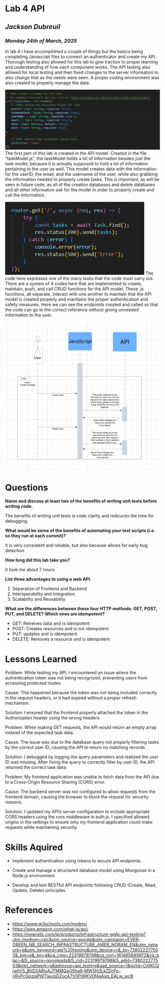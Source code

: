 # **Lab 4 API**
## *Jackson Dubreuil*
### *Monday 24th of March, 2025*

In lab 4 I have accomplished a couple of things but the basics being completing Javascript files to connect an authenticator and create my API.  Thorough testing also allowed for this lab to give traction to proper learning and understanding of how each component works.  The API testing also allowed for local testing and then fixed changes to the server information to also change that as the needs were seen.  A proper coding environment was also created to properly manage the data.

![TaskModel](taskmodel.png)
The first part of this lab is created in the API model.  Created in the file “taskModel.js”, the taskModel holds a lot of information besides just the task model, because it is actually supposed to hold a lot of information pertaining to the user as well.  This model creates data with the information for the userID, the email, and the username of the user, while also grabbing the information needed to properly create tasks.  This is important, as will be seen in future code, as all of the creation databases and delete databases and all other information ask for the model in order to properly create and call the information.

![Functions](function.png)
The code here expresses one of the many tasks that the code must carry out.  There are a system of 4 codes here that are implemented to create, maintain, push, and call CRUD functions for the API model.  These .js functions, all separate, interact with one another to maintain that the API model is created properly and maintains the proper authentication and safety measures.  Here we can see the endpoints created and called so that the code can go to the correct reference without giving unneeded information to the user.

![UML](UML.png)


# Questions
__Name and discuss at least two of the benefits of writing unit tests before writing code.__

The benefits of writing unit tests is code clarity and redcuces the time for debugging.

__What would be some of the benefits of automating your test scripts (i.e. so they run at each commit)?__

It is very consistent and reliable, but also because allows for early bug detection

__How long did this lab take you?__

It took me about 7 hours

__List three advantages to using a web API.__

1. Separation of Frontend and Backend
2. Interoperability and Integration
3. Scalability and Reusability

__What are the differences between these four HTTP methods: GET, POST, PUT, and DELETE? Which ones are idempotent?__

- GET: Retreives data and is idempotent
- POST: Creates resources and is not idempotent
- PUT: updates and is idempotent
- DELETE: Removes a resource and is idempotent

# Lessons Learned

Problem: While testing my API, I encountered an issue where the authentication token was not being recognized, preventing users from accessing protected routes.

Cause: This happened because the token was not being included correctly in the request headers, or it had expired without a proper refresh mechanism.

Solution: I ensured that the frontend properly attached the token in the Authorization header using the wrong headers.

Problem: When making GET requests, the API would return an empty array instead of the expected task data.

Cause: The issue was due to the database query not properly filtering tasks by the correct user ID, causing the API to return no matching records.

Solution: I debugged by logging the query parameters and realized the user ID was missing. After fixing the query to correctly filter by user ID, the API returned the correct task data.

Problem: My frontend application was unable to fetch data from the API due to a Cross-Origin Resource Sharing (CORS) error.

Cause: The backend server was not configured to allow requests from the frontend domain, causing the browser to block the request for security reasons.

Solution: I updated my API’s server configuration to include appropriate CORS headers using the cors middleware in auth.js. I specified allowed origins in the settings to ensure only my frontend application could make requests while maintaining security.

# Skills Aquired

- Implement authentication using tokens to secure API endpoints.

- Create and manage a structured database model using Mongoose in a Node.js environment.

- Develop and test RESTful API endpoints following CRUD (Create, Read, Update, Delete) principles.

# References

- https://www.w3schools.com/nodejs/
- https://aws.amazon.com/what-is/api/
- https://newrelic.com/lp/products/infrastructure-wglp-api-testing?utm_medium=cpc&utm_source=google&utm_campaign=EVER-GREEN_NB_SEARCH_INFRASTRUCTURE_AMER_NORAM_EN&utm_network=g&utm_keyword=api%20testing&utm_device=c&_bt=738022277503&_bm=e&_bn=g&cq_cmp=22319979798&cq_con=181485849972&cq_plac=&l5_source=googleads&l5_cid=22319979798&l5_adid=738022277503&mkt_network=g&adgroup=api_testing&gad_source=1&gclid=Cj0KCQjwhYS_BhD2ARIsAJTMMQaO5ha9-MWSH3LkZDrPp-nRvPcGqzlaPWTiwJpDZocA7V0FtWKV0f4aAsq_EALw_wcB
